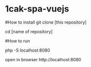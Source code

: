 # 1cak-spa-vuejs
#How to install 
git clone [this repository]

cd [name of repository]  

#How to run  

php -S localhost:8080  

open in browser http://localhost:8080
